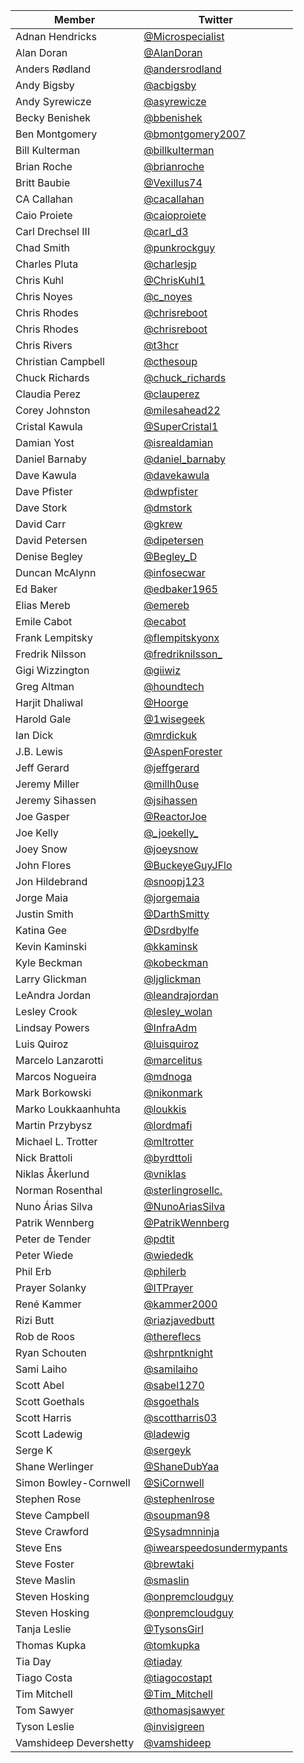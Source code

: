 | Member | Twitter |
| --- | --- |
| Adnan Hendricks | [@Microspecialist](https://twitter.com/Microspecialist) |
| Alan Doran | [@AlanDoran](https://twitter.com/AlanDoran) |
| Anders Rødland | [@andersrodland](https://twitter.com/andersrodland) |
| Andy Bigsby | [@acbigsby](https://twitter.com/acbigsby) |
| Andy Syrewicze | [@asyrewicze](https://twitter.com/asyrewicze) |
| Becky Benishek | [@bbenishek](https://twitter.com/bbenishek) |
| Ben Montgomery | [@bmontgomery2007](https://twitter.com/bmontgomery2007) |
| Bill Kulterman | [@billkulterman](https://twitter.com/billkulterman) |
| Brian Roche | [@brianroche](https://twitter.com/brianroche) |
| Britt Baubie | [@Vexillus74](https://twitter.com/Vexillus74) |
| CA Callahan | [@cacallahan](https://twitter.com/cacallahan) |
| Caio Proiete | [@caioproiete](https://twitter.com/caioproiete) |
| Carl Drechsel III | [@carl_d3](https://twitter.com/carl_d3) |
| Chad Smith | [@punkrockguy](https://twitter.com/punkrockguy) |
| Charles Pluta | [@charlesjp](https://twitter.com/charlesjp) |
| Chris Kuhl | [@ChrisKuhl1](https://twitter.com/ChrisKuhl1) |
| Chris Noyes | [@c_noyes](https://twitter.com/c_noyes) |
| Chris Rhodes | [@chrisreboot](https://twitter.com/chrisreboot) |
| Chris Rhodes | [@chrisreboot](https://twitter.com/chrisreboot) |
| Chris Rivers | [@t3hcr](https://twitter.com/t3hcr) |
| Christian Campbell | [@cthesoup](https://twitter.com/cthesoup) |
| Chuck Richards | [@chuck_richards](https://twitter.com/chuck_richards) |
| Claudia Perez | [@clauperez](https://twitter.com/clauperez) |
| Corey Johnston | [@milesahead22](https://twitter.com/milesahead22) |
| Cristal Kawula | [@SuperCristal1](https://twitter.com/SuperCristal1) |
| Damian Yost | [@isrealdamian](https://twitter.com/isrealdamian) |
| Daniel Barnaby | [@daniel_barnaby](https://twitter.com/daniel_barnaby) |
| Dave Kawula | [@davekawula](https://twitter.com/davekawula) |
| Dave Pfister | [@dwpfister](https://twitter.com/dwpfister) |
| Dave Stork | [@dmstork](https://twitter.com/dmstork) |
| David Carr | [@gkrew](https://twitter.com/gkrew) |
| David Petersen | [@dipetersen](https://twitter.com/dipetersen) |
| Denise Begley | [@Begley_D](https://twitter.com/Begley_D) |
| Duncan McAlynn | [@infosecwar](https://twitter.com/infosecwar) |
| Ed Baker | [@edbaker1965](https://twitter.com/edbaker1965) |
| Elias Mereb | [@emereb](https://twitter.com/emereb) |
| Emile Cabot | [@ecabot](https://twitter.com/ecabot) |
| Frank Lempitsky | [@flempitskyonx](https://twitter.com/flempitskyonx) |
| Fredrik Nilsson | [@fredriknilsson_](https://twitter.com/fredriknilsson_) |
| Gigi Wizzington | [@giiwiz](https://twitter.com/giiwiz) |
| Greg Altman | [@houndtech](https://twitter.com/houndtech) |
| Harjit Dhaliwal | [@Hoorge](https://twitter.com/Hoorge) |
| Harold Gale | [@1wisegeek](https://twitter.com/1wisegeek) |
| Ian Dick | [@mrdickuk](https://twitter.com/mrdickuk) |
| J.B. Lewis | [@AspenForester](https://twitter.com/AspenForester) |
| Jeff Gerard | [@jeffgerard](https://twitter.com/jeffgerard) |
| Jeremy Miller | [@millh0use](https://twitter.com/millh0use) |
| Jeremy Sihassen | [@jsihassen](https://twitter.com/jsihassen) |
| Joe Gasper | [@ReactorJoe](https://twitter.com/ReactorJoe) |
| Joe Kelly | [@\_joekelly\_](https://twitter.com/_joekelly_) |
| Joey Snow | [@joeysnow](https://twitter.com/joeysnow) |
| John Flores | [@BuckeyeGuyJFlo](https://twitter.com/BuckeyeGuyJFlo) |
| Jon Hildebrand | [@snoopj123](https://twitter.com/snoopj123) |
| Jorge Maia | [@jorgemaia](https://twitter.com/jorgemaia) |
| Justin Smith | [@DarthSmitty](https://twitter.com/DarthSmitty) |
| Katina Gee | [@Dsrdbylfe](https://twitter.com/Dsrdbylfe) |
| Kevin Kaminski | [@kkaminsk](https://twitter.com/kkaminsk) |
| Kyle Beckman | [@kobeckman](https://twitter.com/kobeckman) |
| Larry Glickman | [@ljglickman](https://twitter.com/ljglickman) |
| LeAndra Jordan | [@leandrajordan](https://twitter.com/leandrajordan) |
| Lesley Crook | [@lesley_wolan](https://twitter.com/lesley_wolan) |
| Lindsay Powers | [@InfraAdm](https://twitter.com/InfraAdm) |
| Luis Quiroz | [@luisquiroz](https://twitter.com/luisquiroz) |
| Marcelo Lanzarotti | [@marcelitus](https://twitter.com/marcelitus) |
| Marcos Nogueira | [@mdnoga](https://twitter.com/mdnoga) |
| Mark Borkowski | [@nikonmark](https://twitter.com/nikonmark) |
| Marko Loukkaanhuhta | [@loukkis](https://twitter.com/loukkis) |
| Martin Przybysz | [@lordmafi](https://twitter.com/lordmafi) |
| Michael L. Trotter | [@mltrotter](https://twitter.com/mltrotter) |
| Nick Brattoli | [@byrdttoli](https://twitter.com/byrdttoli) |
| Niklas Åkerlund | [@vniklas](https://twitter.com/vniklas) |
| Norman Rosenthal | [@sterlingrosellc.](https://twitter.com/sterlingrosellc.) |
| Nuno Árias Silva | [@NunoAriasSilva](https://twitter.com/NunoAriasSilva) |
| Patrik Wennberg | [@PatrikWennberg](https://twitter.com/PatrikWennberg) |
| Peter de Tender | [@pdtit](https://twitter.com/pdtit) |
| Peter Wiede | [@wiededk](https://twitter.com/wiededk) |
| Phil Erb | [@philerb](https://twitter.com/philerb) |
| Prayer Solanky | [@ITPrayer](https://twitter.com/ITPrayer) |
| René Kammer | [@kammer2000](https://twitter.com/kammer2000) |
| Rizi Butt | [@riazjavedbutt](https://twitter.com/riazjavedbutt) |
| Rob de Roos | [@thereflecs](https://twitter.com/thereflecs) |
| Ryan Schouten | [@shrpntknight](https://twitter.com/shrpntknight) |
| Sami Laiho | [@samilaiho](https://twitter.com/samilaiho) |
| Scott Abel | [@sabel1270](https://twitter.com/sabel1270) |
| Scott Goethals | [@sgoethals](https://twitter.com/sgoethals) |
| Scott Harris | [@scottharris03](https://twitter.com/scottharris03) |
| Scott Ladewig | [@ladewig](https://twitter.com/ladewig) |
| Serge K | [@sergeyk](https://twitter.com/sergeyk) |
| Shane Werlinger | [@ShaneDubYaa](https://twitter.com/ShaneDubYaa) |
| Simon Bowley-Cornwell | [@SiCornwell](https://twitter.com/SiCornwell) |
| Stephen Rose | [@stephenlrose](https://twitter.com/stephenlrose) |
| Steve Campbell | [@soupman98](https://twitter.com/soupman98) |
| Steve Crawford | [@Sysadmnninja](https://twitter.com/Sysadmnninja) |
| Steve Ens | [@iwearspeedosundermypants](https://twitter.com/iwearspeedosundermypants) |
| Steve Foster | [@brewtaki](https://twitter.com/brewtaki) |
| Steve Maslin | [@smaslin](https://twitter.com/smaslin) |
| Steven Hosking | [@onpremcloudguy](https://twitter.com/onpremcloudguy) |
| Steven Hosking | [@onpremcloudguy](https://twitter.com/onpremcloudguy) |
| Tanja Leslie | [@TysonsGirl](https://twitter.com/TysonsGirl) |
| Thomas Kupka | [@tomkupka](https://twitter.com/tomkupka) |
| Tia Day | [@tiaday](https://twitter.com/tiaday) |
| Tiago Costa | [@tiagocostapt](https://twitter.com/tiagocostapt) |
| Tim Mitchell | [@Tim_Mitchell](https://twitter.com/Tim_Mitchell) |
| Tom Sawyer | [@thomasjsawyer](https://twitter.com/thomasjsawyer) |
| Tyson Leslie | [@invisigreen](https://twitter.com/invisigreen) |
| Vamshideep Devershetty | [@vamshideep](https://twitter.com/vamshideep) |
